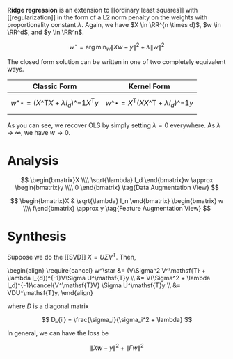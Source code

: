 **Ridge regression** is an extension to [[ordinary least squares]] with [[regularization]] in the form of a L2 norm penalty on the weights with proportionality constant $\lambda$. Again, we have $X \in \RR^{n \times d}$, $w \in \RR^d$, and $y \in \RR^n$.

$$
w^\star = \arg\min_w \lVert Xw - y \rVert^2 + \lambda \lVert w \rVert^2
$$

The closed form solution can be written in one of two completely equivalent ways.


|Classic Form|Kernel Form|
|------------|-----------|
|$$w\^\star = (X\^\mathsf{T}X + \lambda I_{d})\^{-1}X^\mathsf{T}y$$|$$w\^\star = X^\mathsf{T}(XX\^\mathsf{T} + \lambda I_{d})\^{-1}y$$|

As you can see, we recover OLS by simply setting $\lambda = 0$ everywhere. As $\lambda \to \infty$, we have $w \to 0$.

# Analysis

$$
\begin{bmatrix}X \\\\ \sqrt{\lambda} I_d \end{bmatrix}w \approx \begin{bmatrix}y \\\\ 0 \end{bmatrix} \tag{Data Augmentation View}
$$

$$
\begin{bmatrix}X & \sqrt{\lambda} I_n \end{bmatrix} \begin{bmatrix} w \\\\ f\end{bmatrix} \approx y \tag{Feature Augmentation View}
$$

# Synthesis

Suppose we do the [[SVD]] $X = U \Sigma V^\mathsf{T}$. Then,

\begin{align}
\require{cancel} w^\star &= (V\Sigma^2 V^\mathsf{T} + \lambda I_{d})\^{-1}V\Sigma U^\mathsf{T}y \\\\
&= V(\Sigma^2 + \lambda I_d)\^{-1}\cancel{V^\mathsf{T}V} \Sigma U^\mathsf{T}y \\\\
&= VDU^\mathsf{T}y,
\end{align}

where $D$ is a diagonal matrix 

$$
D_{ii} = \frac{\sigma_i}{\sigma_i^2 + \lambda}
$$


In general, we can have the loss be

$$
\lVert Xw - y \rVert^2 + \lVert \Gamma w \rVert^2
$$